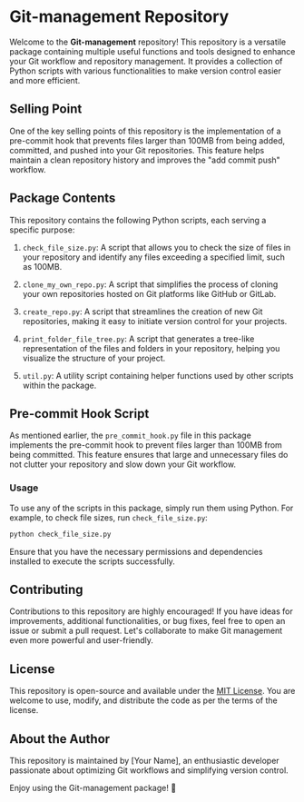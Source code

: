 # Git-management Repository

Welcome to the **Git-management** repository! This repository is a versatile package containing multiple useful functions and tools designed to enhance your Git workflow and repository management. It provides a collection of Python scripts with various functionalities to make version control easier and more efficient.

## Selling Point

One of the key selling points of this repository is the implementation of a pre-commit hook that prevents files larger than 100MB from being added, committed, and pushed into your Git repositories. This feature helps maintain a clean repository history and improves the "add commit push" workflow.

## Package Contents

This repository contains the following Python scripts, each serving a specific purpose:

1. `check_file_size.py`: A script that allows you to check the size of files in your repository and identify any files exceeding a specified limit, such as 100MB.

2. `clone_my_own_repo.py`: A script that simplifies the process of cloning your own repositories hosted on Git platforms like GitHub or GitLab.

3. `create_repo.py`: A script that streamlines the creation of new Git repositories, making it easy to initiate version control for your projects.

4. `print_folder_file_tree.py`: A script that generates a tree-like representation of the files and folders in your repository, helping you visualize the structure of your project.

5. `util.py`: A utility script containing helper functions used by other scripts within the package.

## Pre-commit Hook Script

As mentioned earlier, the `pre_commit_hook.py` file in this package implements the pre-commit hook to prevent files larger than 100MB from being committed. This feature ensures that large and unnecessary files do not clutter your repository and slow down your Git workflow.

### Usage

To use any of the scripts in this package, simply run them using Python. For example, to check file sizes, run `check_file_size.py`:

```bash
python check_file_size.py
```

Ensure that you have the necessary permissions and dependencies installed to execute the scripts successfully.

## Contributing

Contributions to this repository are highly encouraged! If you have ideas for improvements, additional functionalities, or bug fixes, feel free to open an issue or submit a pull request. Let's collaborate to make Git management even more powerful and user-friendly.

## License

This repository is open-source and available under the [MIT License](LICENSE). You are welcome to use, modify, and distribute the code as per the terms of the license.

## About the Author

This repository is maintained by [Your Name], an enthusiastic developer passionate about optimizing Git workflows and simplifying version control.

Enjoy using the Git-management package! 🚀
